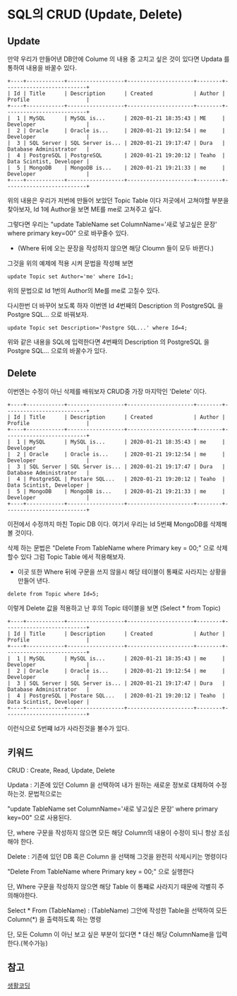 # SQL의 CRUD (Update, Delete)

## Update

만약 우리가 만들어낸 DB안에 Colume 의 내용 중 고치고 싶은 것이 있다면 Updata 를 통하여 내용을 바꿀수 있다.
```
+----+------------+------------------+---------------------+--------+--------------------------+
| Id | Title      | Description      | Created             | Author | Profile                  |
+----+------------+------------------+---------------------+--------+--------------------------+
|  1 | MySQL      | MySQL is...      | 2020-01-21 18:35:43 | ME     | Developer                |
|  2 | Oracle     | Oracle is...     | 2020-01-21 19:12:54 | me     | Developer                |
|  3 | SQL Server | SQL Server is... | 2020-01-21 19:17:47 | Dura   | Database Administrator   |
|  4 | PostgreSQL | PostgreSQL       | 2020-01-21 19:20:12 | Teaho  | Data Scintist, Developer |
|  5 | MongoDB    | MongoDB is...    | 2020-01-21 19:21:33 | me     | Developer                |
+----+------------+------------------+---------------------+--------+--------------------------+
```

위의 내용은 우리가 저번에 만들어 보았던 Topic Table 이다 저곳에서 고쳐야할 부분을 찾아보자, Id 1에 Author을 보면 ME를 me로 고쳐주고 싶다.

그렇다면 우리는 "update TableName set ColumnName='새로 넣고싶은 문장' where primary key=00" 으로 바꾸줄수 있다.

* (Where 뒤에 오는 문장을 작성하지 않으면 해당 Cloumn 들이 모두 바뀐다.)

그것을 위의 예제에 적용 시켜 문법을 작성해 보면

```
update Topic set Author='me' where Id=1;
```

위의 문법으로 Id 1번의 Author의 Me를 me로 고칠수 있다. 

다시한번 더 바꾸어 보도록 하자 이번엔 Id 4번째의 Description 의 PostgreSQL 을 Postgre SQL... 으로 바꿔보자.


```
update Topic set Description='Postgre SQL...' where Id=4;
```

위와 같은 내용을 SQL에 입력한다면 4번째의 Description 의 PostgreSQL 을 Postgre SQL... 으로의 바꿀수가 있다.


## Delete

이번엔는 수정이 아닌 삭제를 배워보자 CRUD중 가장 마지막인 'Delete' 이다.
```
+----+------------+------------------+---------------------+--------+--------------------------+
| Id | Title      | Description      | Created             | Author | Profile                  |
+----+------------+------------------+---------------------+--------+--------------------------+
|  1 | MySQL      | MySQL is...      | 2020-01-21 18:35:43 | me     | Developer                |
|  2 | Oracle     | Oracle is...     | 2020-01-21 19:12:54 | me     | Developer                |
|  3 | SQL Server | SQL Server is... | 2020-01-21 19:17:47 | Dura   | Database Administrator   |
|  4 | PostgreSQL | Postare SQL...   | 2020-01-21 19:20:12 | Teaho  | Data Scintist, Developer |
|  5 | MongoDB    | MongoDB is...    | 2020-01-21 19:21:33 | me     | Developer                |
+----+------------+------------------+---------------------+--------+--------------------------+
```
이전에서 수정까지 마친 Topic DB 이다. 여기서 우리는 Id 5번째 MongoDB를 삭제해볼 것이다.

삭제 하는 문법은 "Delete From TableName where Primary key = 00;" 으로 삭제할수 있다 그럼  Topic Table 에서 적용해보자.

* 이곳 또한 Where 뒤에 구문을 쓰지 않을시 해당 테이블이 통째로 사라지는 상황을 만들어 낸다. 

```
delete from Topic where Id=5;
``` 

이렇게 Delete 값을 적용하고 난 후의 Topic 테이블을 보면 (Select * from Topic)

```
+----+------------+------------------+---------------------+--------+--------------------------+
| Id | Title      | Description      | Created             | Author | Profile                  |
+----+------------+------------------+---------------------+--------+--------------------------+
|  1 | MySQL      | MySQL is...      | 2020-01-21 18:35:43 | me     | Developer                |
|  2 | Oracle     | Oracle is...     | 2020-01-21 19:12:54 | me     | Developer                |
|  3 | SQL Server | SQL Server is... | 2020-01-21 19:17:47 | Dura   | Database Administrator   |
|  4 | PostgreSQL | Postare SQL...   | 2020-01-21 19:20:12 | Teaho  | Data Scintist, Developer |
+----+------------+------------------+---------------------+--------+--------------------------+
```
이런식으로 5번쨰 Id가 사라진것을 볼수가 있다.


## 키워드

CRUD : Create, Read, Update, Delete




Updata : 기존에 있던 Column 을 선택하여 내가 원하는 새로운 정보로 대체하여 수정하는것. 문법적으로는 

"update TableName set ColumnName='새로 넣고싶은 문장' where primary key=00" 으로 사용된다.

단, where 구문을 작성하지 않으면 모든 해당 Column의 내용이 수정이 되니 항상 조심해야 한다.
                                                                                                                                                                                                                                                              

Delete : 기존에 있던 DB 혹은 Column 을 선택해 그것을 완전히 삭제시키는 명령이다 

"Delete From TableName where Primary key = 00;" 으로 실행한다

단, Where 구문을 작성하지 않으면 해당 Table 이 통쨰로 사라지기 때문에 각별히 주의해야한다.

                                                                                                                                 

               
Select * From (TableName) : (TableName) 그안에 작성한 Table을 선택하여 모든Column(*)
을 출력하도록 하는 명령

단, 모든 Column 이 아닌 보고 싶은 부분이 있다면 * 대신 해당 ColumnName을 입력한다.(복수가능)
                                                                                                                                 

## 참고

[생활코딩](https://opentutorials.org/course/3161/19542)



